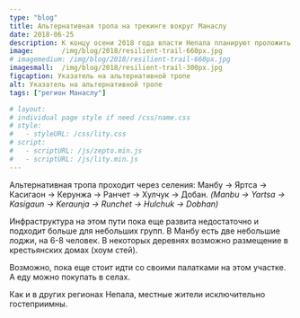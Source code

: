 ```yaml
---
type: "blog"
title: Альтернативная тропа на трекинге вокруг Манаслу
date: 2018-06-25
description: К концу осени 2018 года власти Непала планируют проложить транспортную дорогу по восточному участку трекинга вокруг Манаслу, вплоть до селения Мачакхола. Новой альтернативой началу трекинга сможет послужить тропа, идущая с востока, в стороне от будущей дороги.  
image:       /img/blog/2018/resilient-trail-660px.jpg
# imagemedium: /img/blog/2018/resilient-trail-660px.jpg
imagesmall:  /img/blog/2018/resilient-trail-300px.jpg
figcaption: Указатель на альтернативной тропе
alt: Указатель на альтернативной тропе
tags: ["регион Манаслу"]

# layout: 
# individual page style if need /css/name.css
# style:
#   - styleURL: /css/lity.css
# script:
#   - scriptURL: /js/zepto.min.js
#   - scriptURL: /js/lity.min.js
---
```



Альтернативная тропа проходит через селения: Манбу → Яртса → Касигаон → Керунжа → Ранчет → Хулчук → Добан. *(Manbu → Yartsa → Kasigaun → Keraunja → Runchet → Hulchuk → Dobhan)*

Инфраструктура на этом пути пока еще развита недостаточно и подходит больше для небольших групп. В Манбу есть две небольшие лоджи, на 6-8 человек. В некоторых деревнях возможно размещение в крестьянских домах (хоум стей). 

Возможно, пока еще стоит идти со своими палатками на этом участке. А еду можно покупать в селах. 

Как и в других регионах Непала, местные жители исключительно гостеприимны.

